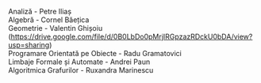 Analiză - Petre Iliaș\
Algebră - Cornel Băețica\
Geometrie - Valentin Ghișoiu (https://drive.google.com/file/d/0B0LbDo0pMrjIRGpzazRDckU0bDA/view?usp=sharing) \
Programare Orientată pe Obiecte - Radu Gramatovici\
Limbaje Formale și Automate - Andrei Paun\
Algoritmica Grafurilor - Ruxandra Marinescu  
